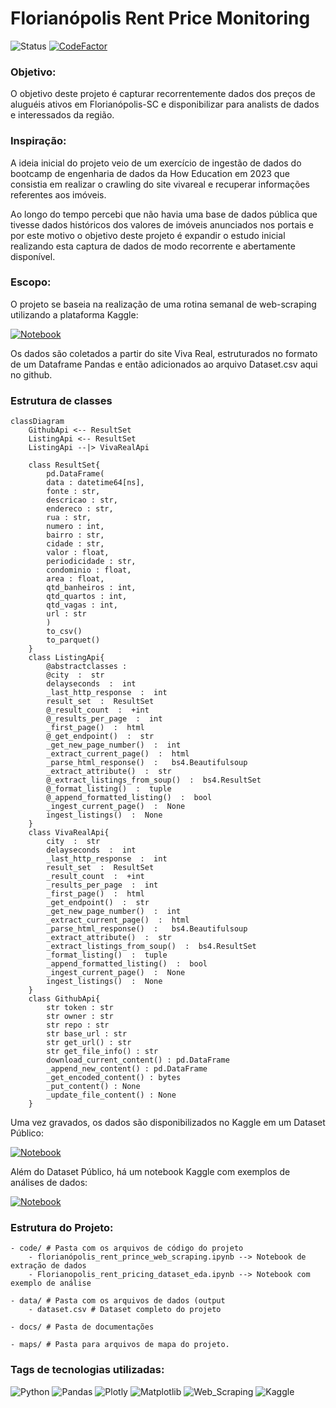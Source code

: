 # Florianópolis Rent Price Monitoring
![Status](https://img.shields.io/badge/Status-Development-0090ff?style=for-the-badge&logoColor=white)
[![CodeFactor](https://www.codefactor.io/repository/github/strangercacaus/florianopolis_rent_pricing_monitoring/badge/main?style=for-the-badge)](https://www.codefactor.io/repository/github/strangercacaus/florianopolis_rent_pricing_monitoring/overview/main)


### Objetivo:

O objetivo deste projeto é capturar recorrentemente dados dos preços de aluguéis ativos em Florianópolis-SC e disponibilizar para analists de dados e interessados da região.

### Inspiração:

A ideia inicial do projeto veio de um exercício de ingestão de dados do bootcamp de engenharia de dados da How Education em 2023 que consistia em realizar o crawling do site vivareal e recuperar informações referentes aos imóveis.

Ao longo do tempo percebi que não havia uma base de dados pública que tivesse dados históricos dos valores de imóveis anunciados nos portais e por este motivo o objetivo deste projeto é expandir o estudo inicial realizando esta captura de dados de modo recorrente e abertamente disponível.

### Escopo:

O projeto se baseia na realização de uma rotina semanal de web-scraping utilizando a plataforma Kaggle:

[![Notebook](https://img.shields.io/badge/Acesse_o_Notebook-035a7d?style=for-the-badge&logo=kaggle&logoColor=white)](https://www.kaggle.com/code/caueausec/florian-polis-rent-pricing-dataset-web-scraping)

Os dados são coletados a partir do site Viva Real, estruturados no formato de um Dataframe Pandas e então
adicionados ao arquivo Dataset.csv aqui no github.

### Estrutura de classes

``` mermaid
classDiagram
    GithubApi <-- ResultSet 
    ListingApi <-- ResultSet 
    ListingApi --|> VivaRealApi 

    class ResultSet{
        pd.DataFrame(
        data : datetime64[ns],
        fonte : str,
        descricao : str,
        endereco : str,
        rua : str,
        numero : int,
        bairro : str,
        cidade : str,
        valor : float,
        periodicidade : str,
        condominio : float,
        area : float,
        qtd_banheiros : int,
        qtd_quartos : int,
        qtd_vagas : int,
        url : str
        )
        to_csv()
        to_parquet()
    }
    class ListingApi{
        @abstractclasses : 
        @city  :  str
        delayseconds  :  int
        _last_http_response  :  int
        result_set  :  ResultSet
        @_result_count  :  +int
        @_results_per_page  :  int
        _first_page()  :  html
        @_get_endpoint()  :  str
        _get_new_page_number()  :  int
        _extract_current_page()  :  html
        _parse_html_response()  :   bs4.Beautifulsoup
        _extract_attribute()  :  str
        @_extract_listings_from_soup()  :  bs4.ResultSet
        @_format_listing()  :  tuple
        @_append_formatted_listing()  :  bool
        _ingest_current_page()  :  None
        ingest_listings()  :  None
    }
    class VivaRealApi{
        city  :  str
        delayseconds  :  int
        _last_http_response  :  int
        result_set  :  ResultSet
        _result_count  :  +int
        _results_per_page  :  int
        _first_page()  :  html
        _get_endpoint()  :  str
        _get_new_page_number()  :  int
        _extract_current_page()  :  html
        _parse_html_response()  :   bs4.Beautifulsoup
        _extract_attribute()  :  str
        _extract_listings_from_soup()  :  bs4.ResultSet
        _format_listing()  :  tuple
        _append_formatted_listing()  :  bool
        _ingest_current_page()  :  None
        ingest_listings()  :  None
    }
    class GithubApi{
        str token : str
        str owner : str
        str repo : str
        str base_url : str
        str get_url() : str
        str get_file_info() : str
        download_current_content() : pd.DataFrame
        _append_new_content() : pd.DataFrame
        _get_encoded_content() : bytes
        _put_content() : None
        _update_file_content() : None
    }

```
Uma vez gravados, os dados são disponibilizados no Kaggle em um Dataset Público:

[![Notebook](https://img.shields.io/badge/Acesse_o_dataset-035a7d?style=for-the-badge&logo=kaggle&logoColor=white)](https://www.kaggle.com/datasets/caueausec/florianpolis-rent-pricing-dataset)

Além do Dataset Público, há um notebook Kaggle com exemplos de análises de dados:

[![Notebook](https://img.shields.io/badge/Acesse_o_Notebook-035a7d?style=for-the-badge&logo=kaggle&logoColor=white)](https://www.kaggle.com/code/caueausec/florianopolis-rent-pricing-dataset-eda)

### Estrutura do Projeto:
```
- code/ # Pasta com os arquivos de código do projeto
    - florianópolis_rent_prince_web_scraping.ipynb --> Notebook de extração de dados
    - Florianopolis_rent_pricing_dataset_eda.ipynb --> Notebook com exemplo de análise

- data/ # Pasta com os arquivos de dados (output
    - dataset.csv # Dataset completo do projeto

- docs/ # Pasta de documentações

- maps/ # Pasta para arquivos de mapa do projeto.
``````
### Tags de tecnologias utilizadas:

![Python](https://img.shields.io/badge/python-00BF6F?style=for-the-badge&logo=python&logoColor=white)
![Pandas](https://img.shields.io/badge/pandas-%237856FF.svg?style=for-the-badge&logo=pandas&logoColor=white)
![Plotly](https://img.shields.io/badge/Plotly-%237856FF.svg?style=for-the-badge&logo=plotly&logoColor=white)
![Matplotlib](https://img.shields.io/badge/Matplotlib-%237856FF.svg?style=for-the-badge&logo=Matplotlib&logoColor=white)
![Web_Scraping](https://img.shields.io/badge/Web_Scraping-%237856FF.svg?style=for-the-badge&logo=Matplotlib&logoColor=white)
![Kaggle](https://img.shields.io/badge/Kaggle-035a7d?style=for-the-badge&logo=kaggle&logoColor=white)